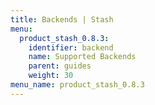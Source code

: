 ```yaml
---
title: Backends | Stash
menu:
  product_stash_0.8.3:
    identifier: backend
    name: Supported Backends
    parent: guides
    weight: 30
menu_name: product_stash_0.8.3
---
```


